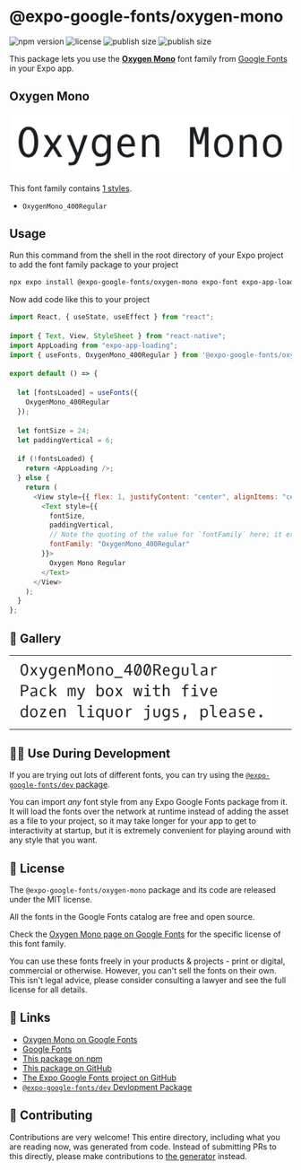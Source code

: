 # @expo-google-fonts/oxygen-mono

![npm version](https://flat.badgen.net/npm/v/@expo-google-fonts/oxygen-mono)
![license](https://flat.badgen.net/github/license/expo/google-fonts)
![publish size](https://flat.badgen.net/packagephobia/install/@expo-google-fonts/oxygen-mono)
![publish size](https://flat.badgen.net/packagephobia/publish/@expo-google-fonts/oxygen-mono)

This package lets you use the [**Oxygen Mono**](https://fonts.google.com/specimen/Oxygen+Mono) font family from [Google Fonts](https://fonts.google.com/) in your Expo app.

## Oxygen Mono

![Oxygen Mono](./font-family.png)

This font family contains [1 styles](#-gallery).

- `OxygenMono_400Regular`

## Usage

Run this command from the shell in the root directory of your Expo project to add the font family package to your project

```sh
npx expo install @expo-google-fonts/oxygen-mono expo-font expo-app-loading
```

Now add code like this to your project

```js
import React, { useState, useEffect } from "react";

import { Text, View, StyleSheet } from "react-native";
import AppLoading from "expo-app-loading";
import { useFonts, OxygenMono_400Regular } from '@expo-google-fonts/oxygen-mono';

export default () => {

  let [fontsLoaded] = useFonts({
    OxygenMono_400Regular
  });

  let fontSize = 24;
  let paddingVertical = 6;

  if (!fontsLoaded) {
    return <AppLoading />;
  } else {
    return (
      <View style={{ flex: 1, justifyContent: "center", alignItems: "center" }}>
        <Text style={{
          fontSize,
          paddingVertical,
          // Note the quoting of the value for `fontFamily` here; it expects a string!
          fontFamily: "OxygenMono_400Regular"
        }}>
          Oxygen Mono Regular
        </Text>
      </View>
    );
  }
};
```

## 🔡 Gallery


||||
|-|-|-|
|![OxygenMono_400Regular](./OxygenMono_400Regular.ttf.png)||||


## 👩‍💻 Use During Development

If you are trying out lots of different fonts, you can try using the [`@expo-google-fonts/dev` package](https://github.com/expo/google-fonts/tree/master/font-packages/dev#readme).

You can import _any_ font style from any Expo Google Fonts package from it. It will load the fonts over the network at runtime instead of adding the asset as a file to your project, so it may take longer for your app to get to interactivity at startup, but it is extremely convenient for playing around with any style that you want.


## 📖 License

The `@expo-google-fonts/oxygen-mono` package and its code are released under the MIT license.

All the fonts in the Google Fonts catalog are free and open source.

Check the [Oxygen Mono page on Google Fonts](https://fonts.google.com/specimen/Oxygen+Mono) for the specific license of this font family.

You can use these fonts freely in your products & projects - print or digital, commercial or otherwise. However, you can't sell the fonts on their own. This isn't legal advice, please consider consulting a lawyer and see the full license for all details.

## 🔗 Links

- [Oxygen Mono on Google Fonts](https://fonts.google.com/specimen/Oxygen+Mono)
- [Google Fonts](https://fonts.google.com/)
- [This package on npm](https://www.npmjs.com/package/@expo-google-fonts/oxygen-mono)
- [This package on GitHub](https://github.com/expo/google-fonts/tree/master/font-packages/oxygen-mono)
- [The Expo Google Fonts project on GitHub](https://github.com/expo/google-fonts)
- [`@expo-google-fonts/dev` Devlopment Package](https://github.com/expo/google-fonts/tree/master/font-packages/dev)

## 🤝 Contributing

Contributions are very welcome! This entire directory, including what you are reading now, was generated from code. Instead of submitting PRs to this directly, please make contributions to [the generator](https://github.com/expo/google-fonts/tree/master/packages/generator) instead.
